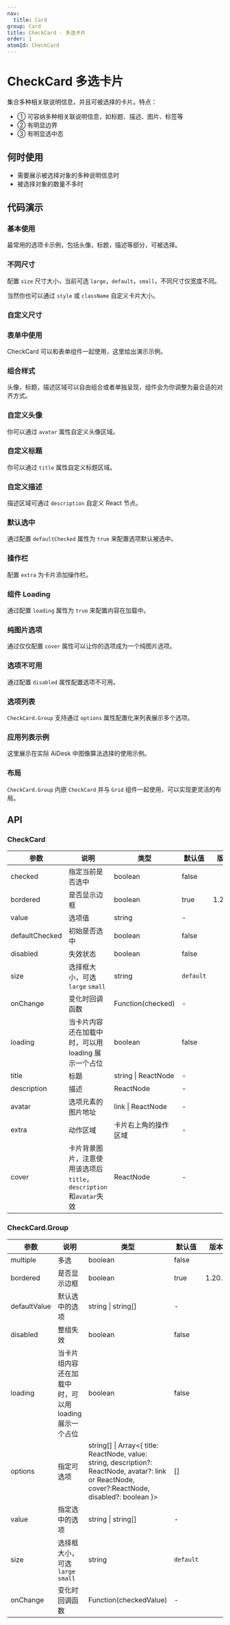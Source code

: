 ```yaml
---
nav:
  title: Card
group: Card
title: CheckCard - 多选卡片
order: 1
atomId: CheckCard
---
```


# CheckCard 多选卡片

集合多种相关联说明信息，并且可被选择的卡片。特点：

- ① 可容纳多种相关联说明信息，如标题、描述、图片、标签等
- ② 有明显边界
- ③ 有明显选中态

## 何时使用

- 需要展示被选择对象的多种说明信息时
- 被选择对象的数量不多时

## 代码演示

### 基本使用

最常用的选项卡示例，包括头像，标题，描述等部分，可被选择。

<code src="../../../../demos/card/CheckCard/basic.tsx" ></code>

<code src="../../../../demos/card/CheckCard/single.tsx"  description="在多个选项存在的情况下可通过 `CheckCard.Group` 分组，默认选项卡组件为单选模式。" thumbnail="https://gw.alipayobjects.com/zos/bmw-prod/be0fcade-afae-4e85-95ef-a3cc90f6d4b3/kc60kq47_w1362_h412.jpeg" ></code>

<code src="../../../../demos/card/CheckCard/multiple.tsx"  thumbnail="https://gw.alipayobjects.com/zos/bmw-prod/06963ad4-ba2b-4733-a1c5-778e7f696ac1/kc61xhvk_w1364_h280.jpeg" description="通过设置 `CheckCard.Group` 的 `multiple` 属性配置多选，注意多选模式下表单项返回值为数组。"></code>

### 不同尺寸

配置 `size` 尺寸大小，当前可选 `large`，`default`，`small`，不同尺寸仅宽度不同。

<code src="../../../../demos/card/CheckCard/size.tsx" ></code>

当然你也可以通过 `style` 或 `className` 自定义卡片大小。

### 自定义尺寸

<code src="../../../../demos/card/CheckCard/custom.tsx" ></code>

### 表单中使用

CheckCard 可以和表单组件一起使用，这里给出演示示例。

<code src="../../../../demos/card/CheckCard/form.tsx" oldtitle="多选卡片 - 表单中使用" thumbnail="https://gw.alipayobjects.com/zos/bmw-prod/c8fa2080-5a46-4f50-ae99-846b1804f56d/kc62b0ug_w1360_h656.jpeg" ></code>

### 组合样式

头像，标题，描述区域可以自由组合或者单独呈现，组件会为你调整为最合适的对齐方式。

<code src="../../../../demos/card/CheckCard/compose.tsx" ></code>

### 自定义头像

你可以通过 `avatar` 属性自定义头像区域。

<code src="../../../../demos/card/CheckCard/avatar.tsx" ></code>

### 自定义标题

你可以通过 `title` 属性自定义标题区域。

<code src="../../../../demos/card/CheckCard/title.tsx" ></code>

### 自定义描述

描述区域可通过 `description` 自定义 React 节点。

<code src="../../../../demos/card/CheckCard/description.tsx" ></code>

### 默认选中

通过配置 `defaultChecked` 属性为 `true` 来配置选项默认被选中。

<code src="../../../../demos/card/CheckCard/defaultChecked.tsx" ></code>

### 操作栏

配置 `extra` 为卡片添加操作栏。

<code src="../../../../demos/card/CheckCard/extra.tsx" ></code>

### 组件 Loading

通过配置 `loading` 属性为 `true` 来配置内容在加载中。

<code src="../../../../demos/card/CheckCard/loading.tsx" ></code>

### 纯图片选项

通过仅仅配置 `cover` 属性可以让你的选项成为一个纯图片选项。

<code src="../../../../demos/card/CheckCard/image.tsx" ></code>

### 选项不可用

通过配置 `disabled` 属性配置选项不可用。

<code src="../../../../demos/card/CheckCard/disabled.tsx" ></code>

### 选项列表

`CheckCard.Group` 支持通过 `options` 属性配置化来列表展示多个选项。

<code src="../../../../demos/card/CheckCard/group.tsx" ></code>

### 应用列表示例

这里展示在实际 AiDesk 中图像算法选择的使用示例。

<code src="../../../../demos/card/CheckCard/list.tsx" ></code>

### 布局

`CheckCard.Group` 内嵌 `CheckCard` 并与 `Grid` 组件一起使用，可以实现更灵活的布局。

<code src="../../../../demos/card/CheckCard/grid.tsx" ></code>

## API

### CheckCard

| 参数           | 说明                                                               | 类型                 | 默认值    | 版本   |
| -------------- | ------------------------------------------------------------------ | -------------------- | --------- | ------ |
| checked        | 指定当前是否选中                                                   | boolean              | false     |        |
| bordered       | 是否显示边框                                                       | boolean              | true      | 1.20.0 |
| value          | 选项值                                                             | string               | -         |        |
| defaultChecked | 初始是否选中                                                       | boolean              | false     |        |
| disabled       | 失效状态                                                           | boolean              | false     |        |
| size           | 选择框大小，可选 `large` `small`                                   | string               | `default` |        |
| onChange       | 变化时回调函数                                                     | Function(checked)    | -         |        |
| loading        | 当卡片内容还在加载中时，可以用 loading 展示一个占位                | boolean              | false     |        |
| title          | 标题                                                               | string \| ReactNode  | -         |        |
| description    | 描述                                                               | ReactNode            | -         |        |
| avatar         | 选项元素的图片地址                                                 | link \| ReactNode    | -         |        |
| extra          | 动作区域                                                           | 卡片右上角的操作区域 | -         |        |
| cover          | 卡片背景图片，注意使用该选项后`title`，`description`和`avatar`失效 | ReactNode            | -         |        |

### CheckCard.Group

| 参数         | 说明                                                  | 类型                                                                                                                                               | 默认值    | 版本   |
| ------------ | ----------------------------------------------------- | -------------------------------------------------------------------------------------------------------------------------------------------------- | --------- | ------ |
| multiple     | 多选                                                  | boolean                                                                                                                                            | false     |        |
| bordered     | 是否显示边框                                          | boolean                                                                                                                                            | true      | 1.20.0 |
| defaultValue | 默认选中的选项                                        | string \| string\[]                                                                                                                                | -         |        |
| disabled     | 整组失效                                              | boolean                                                                                                                                            | false     |        |
| loading      | 当卡片组内容还在加载中时，可以用 loading 展示一个占位 | boolean                                                                                                                                            | false     |        |
| options      | 指定可选项                                            | string\[] \| Array<{ title: ReactNode, value: string, description?: ReactNode, avatar?: link or ReactNode, cover?:ReactNode, disabled?: boolean }> | \[]       |        |
| value        | 指定选中的选项                                        | string \| string\[]                                                                                                                                | -         |        |
| size         | 选择框大小，可选 `large` `small`                      | string                                                                                                                                             | `default` |        |
| onChange     | 变化时回调函数                                        | Function(checkedValue)                                                                                                                             | -         |        |

